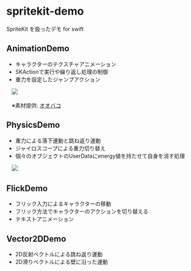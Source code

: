 # spritekit-demo
SpriteKit を扱ったデモ for swift

## AnimationDemo

* キャラクターのテクスチャアニメーション
* SKActionで実行や繰り返し処理の制御
* 重力を設定したジャンプアクション

　![](https://github.com/syake/spritekit-demo/wiki/images/20150520172404.png?1)

　※素材提供: [オオバコ](http://www.geocities.jp/zassoh2/index.htm "雑草小屋 りたーんず")

## PhysicsDemo

* 重力による落下運動と跳ね返り運動
* ジャイロスコープによる重力切り替え
* 個々のオブジェクトのUserDataにenergy値を持たせて自身を消す処理

　![](https://github.com/syake/spritekit-demo/wiki/images/20150520172420.png?1)

## FlickDemo

* フリック入力によるキャラクターの移動
* フリック方法でキャラクターのアクションを切り替える
* テキストアニメーション

## Vector2DDemo

* 2D反射ベクトルによる跳ね返り運動
* 2D滑りベクトルによる壁に沿った運動
